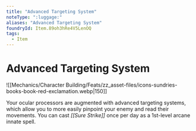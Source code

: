 ```yaml
---
title: "Advanced Targeting System"
noteType: ":luggage:"
aliases: "Advanced Targeting System"
foundryId: Item.89oh3hRe4V5LenOQ
tags:
  - Item
---
```


# Advanced Targeting System
![[Mechanics/Character Building/Feats/zz_asset-files/icons-sundries-books-book-red-exclamation.webp|150]]

Your ocular processors are augmented with advanced targeting systems, which allow you to more easily pinpoint your enemy and read their movements. You can cast _[[Sure Strike]]_ once per day as a 1st-level arcane innate spell.
